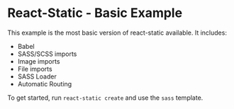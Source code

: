 # React-Static - Basic Example

This example is the most basic version of react-static available. It includes:
- Babel
- SASS/SCSS imports
- Image imports
- File imports
- SASS Loader
- Automatic Routing

To get started, run `react-static create` and use the `sass` template.
